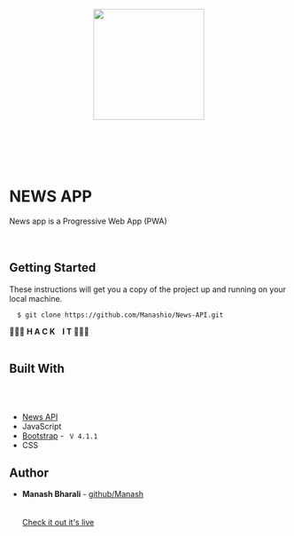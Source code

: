<p align="center"> <img height="200" src="https://manashio.github.io/News-APP/images/icons/icon-512x512.png"></p>

<br><br><br><br>


# NEWS APP
News app is a Progressive Web App (PWA)
<br><br><br>
## Getting Started

These instructions will get you a copy of the project up and running on your local machine.


```
  $ git clone https://github.com/Manashio/News-API.git
```
 :tada::tada::tada: **H A C K &nbsp;&nbsp; I T** :tada::tada::tada: 
<br><br>
## Built With
<br><br>
* [News API](https://newsapp01.netlify.com)
* JavaScript 
* [Bootstrap](https://getbootstrap.com)  - ``` V 4.1.1``` 
* CSS 



## Author

* **Manash Bharali** - [github/Manash](https://manashio.github.io)
\
\
\
 [Check it out it's live](https://newsapp01.netlify.com) 



